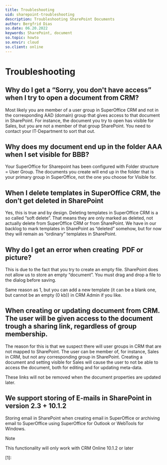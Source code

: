```yaml
---
title: Troubleshooting
uid: sharepoint-troubleshooting
description: Troubleshooting SharePoint Documents
author: Bergfrid Dias
so.date: 06.20.2022
keywords: SharePoint, document
so.topic: howto
so.envir: cloud
so.client: online
---
```


# Troubleshooting

## Why do I get a “Sorry, you don't have access” when I try to open a document from CRM?​

Most likely you are member of a user group in SuperOffice CRM and not in the corresponding AAD (domain) group that gives access to that document in SharePoint. For instance, the document you try to open has visible for Sales, but you are not a member of that group SharePoint. You need to contact your IT-Department to sort that out. ​

## Why does my document end up in the folder AAA when I set visible for BBB? ​

Your SuperOffice for Sharepoint has been configured with Folder structure = User Group. The documents you create will end up in the folder that is your primary group in SuperOffice, not the one you choose for Visible for. ​

## When I delete templates in SuperOffice CRM, the don’t get deleted in SharePoint​

Yes, this is true and by design. Deleting templates in SuperOffice CRM is a so called “soft delete”. That means they are only marked as deleted, not actually delete from SuperOffice CRM or from SharePoint. We have in our backlog to mark templates in SharePoint as “deleted” somehow, but for now they will remain as “ordinary” templates in SharePoint. ​

## Why do I get an error when creating  PDF or picture?​

This is due to the fact that you try to create an empty file. SharePoint does not allow us to store an empty “document”. You must drag and drop a file to the dialog before saving. ​

Same reason as 1, but you can add a new template (it can be a blank one, but cannot be an empty (0 kb)) in CRM Admin​ if you like.

## When creating or updating document from CRM. The user will be given access to the document trough a sharing link, regardless of group membership. ​

The reason for this is that we suspect there will user groups in CRM that are not mapped to SharePoint. The user can be member of, for instance, Sales in CRM, but not any corresponding group in SharePoint. Creating a document and setting visible for Sales will cause the user to not be able to access the document, both for editing and for updating meta-data. ​

These links will not be removed when the document properties are updated later. ​

## We support storing of E-mails in SharePoint in​ version 2.3 + 10.1.2

Storing email in SharePoint when creating email in SuperOffice or archiving email to SuperOffice using SuperOffice for Outlook or WebTools for Windows.

> [!NOTE]
> This functionality will only work with CRM Online 10.1.2 or later

<!-- Referenced links -->
[1]:

<!-- Referenced images -->
[img1]: media/
